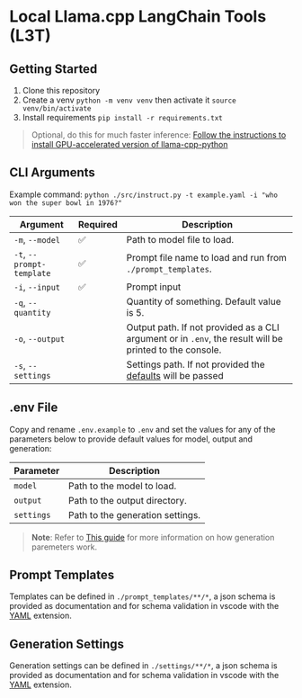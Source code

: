# Local Llama.cpp LangChain Tools (L3T)

## Getting Started

1. Clone this repository
2. Create a venv `python -m venv venv` then activate it `source venv/bin/activate`
3. Install requirements `pip install -r requirements.txt` 
> Optional, do this for much faster inference: [Follow the instructions to install GPU-accelerated version of llama-cpp-python](https://github.com/abetlen/llama-cpp-python#installation-with-openblas--cublas--clblast) 


## CLI Arguments
Example command: `python ./src/instruct.py -t example.yaml -i "who won the super bowl in 1976?"`

| Argument               |Required| Description                                                    |
|------------------------|-|----------------------------------------------------------------|
| `-m`, `--model`                   |✅| Path to model file to load.                                     |
| `-t`, `--prompt-template`         |✅| Prompt file name to load and run from `./prompt_templates`.      |
| `-i`, `--input`                   |✅| Prompt input                                      |
| `-q`, `--quantity`                ||Quantity of something. Default value is 5.                      |
| `-o`, `--output`                  ||Output path. If not provided as a CLI argument or in `.env`, the result will be printed to the console. |
| `-s`, `--settings`                ||Settings path. If not provided the [defaults](https://github.com/abetlen/llama-cpp-python/blob/80066f0b802f0019395466ac090c10dcd78c97bb/llama_cpp/llama.py#L458) will be passed

## .env File

Copy and rename `.env.example` to `.env` and set the values for any of the parameters below to provide default values for model, output and generation:

| Parameter        | Description                                              |
|------------------|----------------------------------------------------------|
| `model`          | Path to the model to load.                               |
| `output`         | Path to the output directory.                            |
| `settings`       | Path to the generation settings.                         |

> **Note**: Refer to [This guide](https://txt.cohere.com/llm-parameters-best-outputs-language-ai/) for more information on how generation paremeters work.

## Prompt Templates

Templates can be defined in `./prompt_templates/**/*`, a json schema is provided as documentation and for schema validation in vscode with the [YAML](https://marketplace.visualstudio.com/items?itemName=redhat.vscode-yaml) extension.

## Generation Settings

Generation settings can be defined in `./settings/**/*`, a json schema is provided as documentation and for schema validation in vscode with the [YAML](https://marketplace.visualstudio.com/items?itemName=redhat.vscode-yaml) extension.
